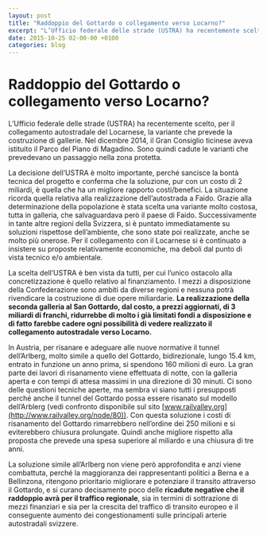 ```yaml
---
layout: post
title: "Raddoppio del Gottardo o collegamento verso Locarno?"
excerpt: "L’Ufficio federale delle strade (USTRA) ha recentemente scelto, per il collegamento autostradale del Locarnese, la variante che prevede la costruzione di gallerie. Nel dicembre 2014, il Gran Consiglio ticinese aveva istituito il Parco del Piano di Magadino. Sono quindi cadute le varianti che prevedevano un pa..."
date: 2015-10-25 02-00-00 +0100
categories: blog
---
```


# Raddoppio del Gottardo o collegamento verso Locarno?

L’Ufficio federale delle strade (USTRA) ha recentemente scelto, per il collegamento autostradale del Locarnese, la variante che prevede la costruzione di gallerie. Nel dicembre 2014, il Gran Consiglio ticinese aveva istituito il Parco del Piano di Magadino. Sono quindi cadute le varianti che prevedevano un passaggio nella zona protetta. 

La decisione dell’USTRA è molto importante, perché sancisce la bontà tecnica del progetto e conferma che la soluzione, pur con un costo di 2 miliardi, è quella che ha un migliore rapporto costi/benefici. La situazione ricorda quella relativa alla realizzazione dell’autostrada a Faido. Grazie alla determinazione della popolazione è stata scelta una variante molto costosa, tutta in galleria, che salvaguardava però il paese di Faido. Successivamente in tante altre regioni della Svizzera, si è puntato immediatamente su soluzioni rispettose dell’ambiente, che sono state poi realizzate, anche se molto più onerose. Per il collegamento con il Locarnese si è continuato a insistere su proposte relativamente economiche, ma deboli dal punto di vista tecnico e/o ambientale.

La scelta dell’USTRA è ben vista da tutti, per cui l’unico ostacolo alla concretizzazione è quello relativo al finanziamento. I mezzi a disposizione della Confederazione sono ambiti da diverse regioni e nessuna potrà rivendicare la costruzione di due opere miliardarie. **La realizzazione della seconda galleria al San Gottardo, dal costo, a prezzi aggiornati, di 3 miliardi di franchi, ridurrebbe di molto i già limitati fondi a disposizione e di fatto farebbe cadere ogni possibilità di vedere realizzato il collegamento autostradale verso Locarno.** 

ln Austria, per risanare e adeguare alle nuove normative il tunnel dell’Arlberg, molto simile a quello del Gottardo, bidirezionale, lungo 15.4 km, entrato in funzione un anno prima, si spendono 160 milioni di euro. La gran parte dei lavori di risanamento viene effettuata di notte, con la galleria aperta e con tempi di attesa massimi in una direzione di 30 minuti. Ci sono delle questioni tecniche aperte, ma sembra vi siano tutti i presupposti perché anche il tunnel del Gottardo possa essere risanato sul modello dell’Arblerg (vedi confronto disponibile sul sito [www.railvalley.org](http://www.railvalley.org/node/80)). Con questa soluzione i costi di risanamento del Gottardo rimarrebbero nell’ordine dei 250 milioni e si eviterebbero chiusura prolungate. Quindi anche migliore rispetto alla proposta che prevede una spesa superiore al miliardo e una chiusura di tre anni.

La soluzione simile all’Arlberg non viene però approfondita e anzi viene combattuta, perché la maggioranza dei rappresentanti politici a Berna e a Bellinzona, ritengono prioritario migliorare e potenziare il transito attraverso il Gottardo, e si curano decisamente poco delle **ricadute negative che il raddoppio avrà per il traffico regionale**, sia in termini di sottrazione di mezzi finanziari e sia per la crescita del traffico di transito europeo e il conseguente aumento dei congestionamenti sulle principali arterie autostradali svizzere.

